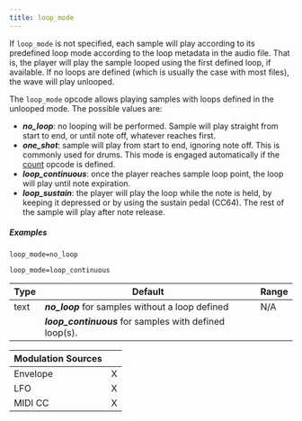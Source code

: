 ```yaml
---
title: loop_mode
---
```

If `loop_mode` is not specified, each sample will play according to its predefined
loop mode according to the loop metadata in the audio file. That is, the player
will play the sample looped using the first defined loop, if available. If no
loops are defined (which is usually the case with most files), the wave will
play unlooped.

The `loop_mode` opcode allows playing samples with loops defined
in the unlooped mode. The possible values are:

- ***no_loop***: no looping will be performed. Sample will play straight from start
                to end, or until note off, whatever reaches first.
- ***one_shot***: sample will play from start to end, ignoring note off.
                This is commonly used for drums.
                This mode is engaged automatically if the [count](count) opcode
                is defined.
- ***loop_continuous***: once the player reaches sample loop point,
                        the loop will play until note expiration.
- ***loop_sustain***: the player will play the loop while the note is held, by keeping
                    it depressed or by using the sustain pedal (CC64).
                    The rest of the sample will play after note release.

##### Examples

```
loop_mode=no_loop

loop_mode=loop_continuous
```

| Type | Default                                                 | Range |
| ---  | ---                                                     | ---   |
| text | ***no_loop*** for samples without a loop defined        | N/A   |
|      | ***loop_continuous*** for samples with defined loop(s). |       |

| Modulation Sources |     |
| :---               | --- |
| Envelope           |  X  |
| LFO                |  X  |
| MIDI CC            |  X  |
